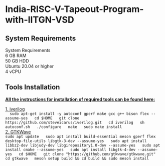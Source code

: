 # India-RISC-V-Tapeout-Program-with-IITGN-VSD
## System Requirements  
  
System Requirements  
6 GB RAM  
50 GB HDD  
Ubuntu 20.04 or higher  
4 vCPU  
  
## Tools Installation
<ins>**All the instructions for installation of required tools can be found here:**</ins>  

<ins>1. iverilog</ins>  
     ```  
     sudo apt-get install -y autoconf gperf make gcc g++ bison flex --assume-yes  
     cd $HOME  
     git clone https://github.com/steveicarus/iverilog.git  
     cd iverilog  
     sh autoconf.sh  
     ./configure  
     make  
     sudo make install  
    ```  
<ins>2. GTKWave</ins>  
        ```
        sudo apt update  
        sudo apt install build-essential meson gperf flex desktop-file-utils libgtk-3-dev --assume-yes  
        sudo apt install libbz2-dev libjudy-dev libgirepository1.0-dev --assume-yes  
        sudo apt install cmake --assume-yes  
        sudo apt install libgtk-4-dev --assume-yes  
        cd $HOME  
        git clone "https://github.com/gtkwave/gtkwave.git"  
        cd gtkwave  
        meson setup build && cd build && sudo meson install  
        ```
